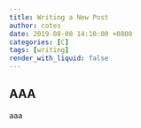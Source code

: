 ```yaml
---
title: Writing a New Post
author: cotes
date: 2019-08-08 14:10:00 +0800
categories: [C]
tags: [writing]
render_with_liquid: false
---
```


## AAA
aaa